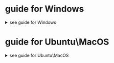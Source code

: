 # guide for Windows

<details>
  <summary>see guide for Windows</summary>
  
  ### Before the first launch
  **1.** Check that you have Anaconda3 with python3

  **2.** Check that you have google chrome browser (our agent supports only chrome)

  ### For the first launch
  **0.** Earlier you do 1-2 steps from paragraph *[Before the first launch]*

  **1.** Clone repo by *Anaconda Prompt* or dowland zip-file repo and unzip it
  ```
  git clone https://github.com/Laggg/ml-bots-surviv.io.git
  ```
  **2.** Dowland neural net weights from [this link](https://drive.google.com/u/0/uc?id=1l3exfxwT4ZVk1R6V2sxZimTafx1EkNtO&export=download) and put it into *./supporting_files/* folder

  **3.** Dowland driver for your OS and for your chrome version (don't forget to check your google chrome version!) from [link](https://chromedriver.chromium.org/downloads), unzip it and put into *./supporting_files/* folder

  > after 3rd step you can check *./supporting_files/* folder:
  >> ![image](https://user-images.githubusercontent.com/45121687/134749881-a239f8be-ce69-41d3-9988-21e1083e3e3e.png)

  **4.** Open Anaconda prompt inside repo-folder
  > example:
  >> ![image](https://user-images.githubusercontent.com/45121687/134750475-d2ce7f57-c692-4fa6-8441-b90f7117a502.png)

  **5.** Create a virtual environment for this project
  ```
  python –m venv surviv_env
  ```
  **6.** Activate created virtual environment
  ```
  cd surviv_env/scripts && activate && cd ../../
  ```
  **7.** Install all required libraries
  ```
  pip install -r requirements.txt
  ```
  **8.** Launch the agent into the game!
  ```
  python play.py
  ```
  **9.** After all you can deactivate virtual env and close Anaconda prompt window
  
  ### For the second+ launch
  **0.** Earlier you do 1-9 steps from paragraph *[For the first launch]*

  **1.** Open Anaconda prompt inside repo-folder

  **2.** ```cd surviv_env/scripts && activate && cd ../../```

  **3.** ```python play.py```

  **4.** After all you can close deactivate virtual env and close Anaconda prompt window
</details>

# guide for Ubuntu\MacOS

<details>
  <summary>see guide for Ubuntu\MacOS</summary>
  
  ### [For the first launch]
  **1.**
  
  ```
  git clone https://github.com/Laggg/ml-bots-surviv.io
  ```
  
  **2.** Use terminal in this repo-folder
  
  ```
  python3 -m venv surviv_env 
  source surviv_env/bin/activate
  pip install -r requirements.txt 
  ```
  
  **3.**
  ```
  python play.py
  ```
  
</details>

